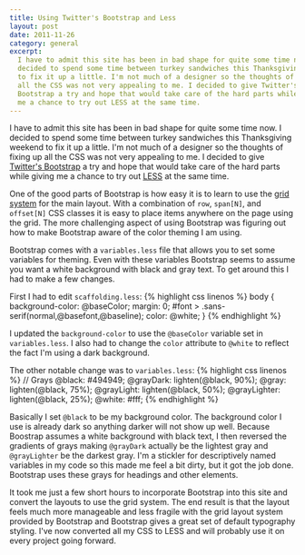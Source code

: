 ```yaml
---
title: Using Twitter's Bootstrap and Less
layout: post
date: 2011-11-26
category: general
excerpt:
  I have to admit this site has been in bad shape for quite some time now. I
  decided to spend some time between turkey sandwiches this Thanksgiving weekend
  to fix it up a little. I'm not much of a designer so the thoughts of fixing up
  all the CSS was not very appealing to me. I decided to give Twitter's
  Bootstrap a try and hope that would take care of the hard parts while giving
  me a chance to try out LESS at the same time.
---
```


I have to admit this site has been in bad shape for quite some time now. I
decided to spend some time between turkey sandwiches this Thanksgiving weekend
to fix it up a little. I'm not much of a designer so the thoughts of fixing up
all the CSS was not very appealing to me. I decided to give [Twitter's
Bootstrap][twitter-bootstrap] a try and hope that would take care of the hard
parts while giving me a chance to try out [LESS][less-css] at the same time.

One of the good parts of Bootstrap is how easy it is to learn to use the [grid
system][bootstrap-grid] for the main layout. With a combination of `row`,
`span[N]`, and `offset[N]` CSS classes it is easy to place items anywhere on the
page using the grid. The more challenging aspect of using Bootstrap was figuring
out how to make Bootstrap aware of the color theming I am using.

Bootstrap comes with a `variables.less` file that allows you to set some
variables for theming. Even with these variables Bootstrap seems to assume you
want a white background with black and gray text. To get around this I had to
make a few changes.

First I had to edit `scaffolding.less`:
{% highlight css linenos %}
body {
  background-color: @baseColor;
  margin: 0;
  #font > .sans-serif(normal,@basefont,@baseline);
  color: @white;
}
{% endhighlight %}

I updated the `background-color` to use the `@baseColor` variable set in
`variables.less`. I also had to change the `color` attribute to `@white` to
reflect the fact I'm using a dark background.

The other notable change was to `variables.less`:
{% highlight css linenos %}
// Grays
@black:             #494949;
@grayDark:          lighten(@black, 90%);
@gray:              lighten(@black, 75%);
@grayLight:         lighten(@black, 50%);
@grayLighter:       lighten(@black, 25%);
@white:             #fff;
{% endhighlight %}

Basically I set `@black` to be my background color. The background color I use
is already dark so anything darker will not show up well. Because Boostrap
assumes a white background with black text, I then reversed the gradients of
grays making `@grayDark` actually be the lightest gray and `@grayLighter` be the
darkest gray. I'm a stickler for descriptively named variables in my code so
this made me feel a bit dirty, but it got the job done. Bootstrap uses these
grays for headings and other elements.

It took me just a few short hours to incorporate Bootstrap into this site and
convert the layouts to use the grid system. The end result is that the layout
feels much more manageable and less fragile with the grid layout system provided
by Bootstrap and Bootstrap gives a great set of default typography styling. I've
now converted all my CSS to LESS and will probably use it on every project going
forward.


[twitter-bootstrap]: http://twitter.github.com/bootstrap/
[less-css]: http://lesscss.org
[bootstrap-grid]: http://twitter.github.com/bootstrap/#grid-system

